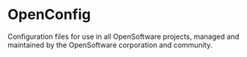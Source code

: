 # OpenConfig

Configuration files for use in all OpenSoftware projects, managed and maintained by the OpenSoftware corporation and community.
